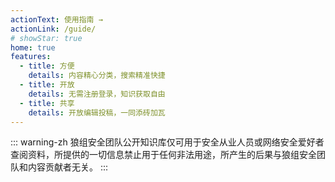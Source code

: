 ```yaml
---
actionText: 使用指南 →
actionLink: /guide/
# showStar: true
home: true
features:
  - title: 方便
    details: 内容精心分类，搜索精准快捷
  - title: 开放
    details: 无需注册登录，知识获取自由
  - title: 共享
    details: 开放编辑投稿，一同添砖加瓦
---
```


::: warning-zh
狼组安全团队公开知识库仅可用于安全从业人员或网络安全爱好者查阅资料，所提供的一切信息禁止用于任何非法用途，所产生的后果与狼组安全团队和内容贡献者无关。
:::
